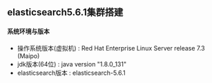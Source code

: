 ## elasticsearch5.6.1集群搭建

#### 系统环境与版本

- 操作系统版本(虚拟机) : Red Hat Enterprise Linux Server release 7.3 (Maipo)
- jdk版本(64位) : java version "1.8.0_131"
- elasticsearch版本 : elasticsearch-5.6.1

